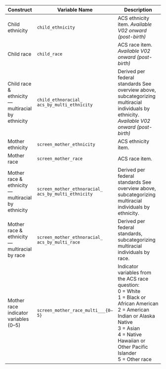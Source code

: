 <table class="compact-table-no-vertical-lines"> <thead> <tr> <th style="width: 20%;">Construct</th> <th style="width: 20%;">Variable Name</th> <th style="width: 40%;">Description</th> </tr> </thead> <tbody> <tr> <td>Child ethnicity <i class="fa-solid fa-baby"></i></td> <td><code>child_ethnicity</code></td> <td>ACS ethnicity item. <i>Available V02 onward (post-birth)</i></td> </tr> <tr> <td>Child race <i class="fa-solid fa-baby"></i></td> <td><code>child_race</code></td> <td>ACS race item. <i>Available V02 onward (post-birth)</i></td> </tr> <tr> <td>Child race & ethnicity — multiracial by ethnicity <i class="fa-solid fa-baby"></i></td> <td><code>child_ethnoracial_<br>acs_by_multi_ethnicity</code></td> <td>Derived per federal standards <span class="tooltip"><i class="fa-solid fa-circle-info"></i><span class="tooltiptext">See overview above</span></span>, subcategorizing multiracial individuals by ethnicity. <i>Available V02 onward (post-birth)</i></td> </tr> <tr> <td>Mother ethnicity</td> <td><code>screen_mother_ethnicity</code></td> <td>ACS ethnicity item.</td> </tr> <tr> <td>Mother race</td> <td><code>screen_mother_race</code></td> <td>ACS race item.</td> </tr> <tr> <td>Mother race & ethnicity — multiracial by ethnicity</td> <td><code>screen_mother_ethnoracial_<br>acs_by_multi_ethnicity</code></td> <td>Derived per federal standards <span class="tooltip"><i class="fa-solid fa-circle-info"></i><span class="tooltiptext">See overview above</span></span>, subcategorizing multiracial individuals by ethnicity.</td> </tr> <tr> <td>Mother race & ethnicity — multiracial by race</td> <td><code>screen_mother_ethnoracial_<br>acs_by_multi_race</code></td> <td>Derived per federal standards, subcategorizing multiracial individuals by race.</td> </tr> <tr> <td>Mother race indicator variables (0–5)</td> <td><code>screen_mother_race_multi___{0–5}</code></td> <td>Indicator variables from the ACS race question:<br> 0 = White<br> 1 = Black or African American<br> 2 = American Indian or Alaska Native<br> 3 = Asian<br> 4 = Native Hawaiian or Other Pacific Islander<br> 5 = Other race</td> </tr> </tbody> </table>